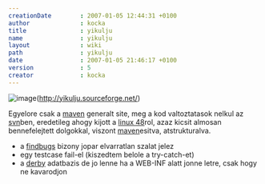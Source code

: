 ```yaml
---
creationDate        : 2007-01-05 12:44:31 +0100 
author              : kocka 
title               : yikulju 
name                : yikulju 
layout              : wiki 
path                : yikulju 
date                : 2007-01-05 21:46:17 +0100 
version             : 5 
creator             : kocka 
---
```

![image](http://www.jhacks.hu/space/yikulju/ribus_logo.jpg)(http://yikulju.sourceforge.net/)

Egyelore csak a [maven](maven.html) generalt site, meg a kod valtoztatasok nelkul az [svn](svn.html)ben, eredetileg ahogy kijott a [linux 48](Linux%2048.html)rol, azaz kicsit almosan bennefelejtett dolgokkal, viszont [maven](maven.html)esitva, atstrukturalva.

*   a [findbugs](findbugs.html) bizony jopar elvarratlan szalat jelez
*   egy testcase fail-el (kiszedtem belole a try-catch-et)
*   a [derby](Derby.html) adatbazis de jo lenne ha a WEB-INF alatt jonne letre, csak hogy ne kavarodjon


